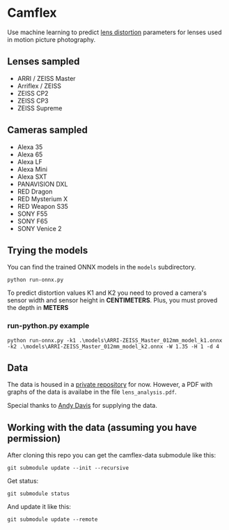 # Camflex

Use machine learning to predict [lens distortion](https://en.wikipedia.org/wiki/Distortion_(optics)) parameters for lenses used in motion picture photography.

## Lenses sampled
- ARRI / ZEISS Master
- Arriflex / ZEISS
- ZEISS CP2
- ZEISS CP3
- ZEISS Supreme

## Cameras sampled
- Alexa 35
- Alexa 65
- Alexa LF
- Alexa Mini
- Alexa SXT
- PANAVISION DXL
- RED Dragon
- RED Mysterium X
- RED Weapon S35
- SONY F55
- SONY F65
- SONY Venice 2

## Trying the models
You can find the trained ONNX models in the `models` subdirectory.

`python run-onnx.py` 

To predict distortion values K1 and K2 you need to proved a camera's sensor width and sensor height in **CENTIMETERS**. Plus, you must proved the depth in **METERS**

### run-python.py example
`python run-onnx.py -k1 .\models\ARRI-ZEISS_Master_012mm_model_k1.onnx -k2 .\models\ARRI-ZEISS_Master_012mm_model_k2.onnx -W 1.35 -H 1 -d 4`

## Data

The data is housed in a [private repository](https://github.com/pinkwerks/camflex-data) for now. However, a PDF with graphs of the data is availabe in the file `lens_analysis.pdf`.

Special thanks to [Andy Davis](https://imag4media.com/) for supplying the data.

## Working with the data (assuming you have permission)
After cloning this repo you can get the camflex-data submodule like this:

`git submodule update --init --recursive`

Get status:

`git submodule status`

And update it like this:

`git submodule update --remote`